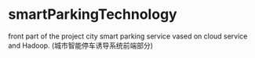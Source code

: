 # smartParkingTechnology
front part of the project  city smart parking service vased on cloud service and Hadoop. (城市智能停车诱导系统前端部分)
